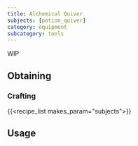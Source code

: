 ```yaml
---
title: Alchemical Quiver
subjects: [potion_quiver]
category: equipment
subcategory: tools
---
```


WIP

Obtaining
---------

### Crafting
{{<recipe_list makes_param="subjects">}}

Usage
-----
